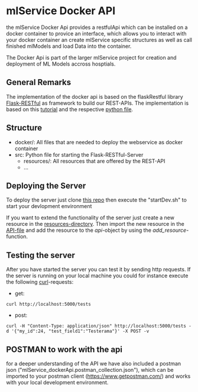 # mlService Docker API

the mlService Docker Api provides a restfulApi which can be installed on a docker container to provice an interface, which allows you
to interact with your docker container an create mlService specific structures as well as call finished mlModels and load Data into the container.

The Docker Api is part of the larger mlService project for creation and deployment of ML Models accross hosptials.

## General Remarks
The implementation of the docker api is based on the flaskRestful library
[Flask-RESTful](http://flask-restful.readthedocs.io/en/latest/) as framework to build our REST-APIs.
The implementation is based on this [tutorial](https://blog.miguelgrinberg.com/post/designing-a-restful-api-using-flask-restful)
and the respective [python file](https://github.com/miguelgrinberg/REST-tutorial/blob/master/rest-server-v2.py).


## Structure
- docker/: All files that are needed to deploy the webservice as docker container
- src: Python file for starting the Flask-RESTful-Server
    - resources/: All resources that are offered by the REST-API
    - ...

## Deploying the Server
To deploy the server just clone [this repo](https://github.com/juliangruendner/mlService_webserviceBase/)
then execute the "startDev.sh" to start your devlopment environment

If you want to extend the functionality of the server just create a new resource in the [resources-directory](src/resources/).
Then import the new resource in the [API-file](src/api.py) and add the resource to the *api*-object by using the *add_resource*-function.

## Testing the server
After you have started the server you can test it by sending http requests.
If the server is running on your local machine you could for instance execute the following [curl](https://curl.haxx.se/)-requests:
- get:
```
curl http://localhost:5000/tests
```

- post:
```
curl -H "Content-Type: application/json" http://localhost:5000/tests -d '{"my_id":24, "test_field1":"Testerama"}' -X POST -v
```

## POSTMAN to work with the api
for a deeper understanding of the API we have also included a postman json ("mlService_dockerApi.postman_collection.json"),
which can be imported to your postman client (https://www.getpostman.com/) and works with your local development environment.


